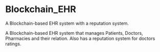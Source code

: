 # Blockchain_EHR
A Blockchain-based EHR system with a reputation system.

A Blockchain-based EHR system that manages Patients, Doctors, Pharmacies and their relation. Also has a reputation system for doctors ratings.
